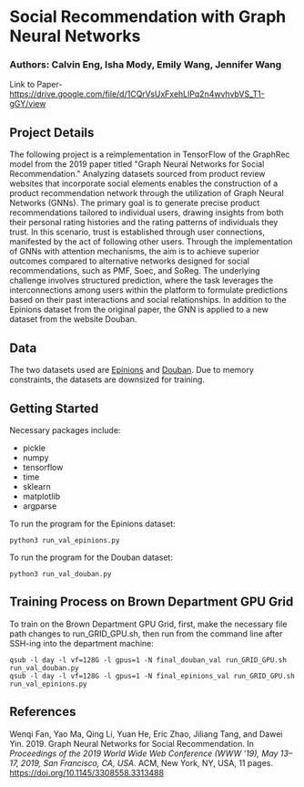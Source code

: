 # Social Recommendation with Graph Neural Networks
### Authors: Calvin Eng, Isha Mody, Emily Wang, Jennifer Wang
Link to Paper-
https://drive.google.com/file/d/1CQrVsUxFxehLlPq2n4wvhvbVS_T1-gGY/view
## Project Details
The following project is a reimplementation in TensorFlow of the GraphRec model from the 2019 paper titled "Graph Neural Networks for Social Recommendation." Analyzing datasets sourced from product review websites that incorporate social elements enables the construction of a product recommendation network through the utilization of Graph Neural Networks (GNNs). The primary goal is to generate precise product recommendations tailored to individual users, drawing insights from both their personal rating histories and the rating patterns of individuals they trust. In this scenario, trust is established through user connections, manifested by the act of following other users. Through the implementation of GNNs with attention mechanisms, the aim is to achieve superior outcomes compared to alternative networks designed for social recommendations, such as PMF, Soec, and SoReg. The underlying challenge involves structured prediction, where the task leverages the interconnections among users within the platform to formulate predictions based on their past interactions and social relationships. In addition to the Epinions dataset from the original paper, the GNN is applied to a new dataset from the website Douban. 
## Data
The two datasets used are [Epinions](https://snap.stanford.edu/data/soc-Epinions1.html) and [Douban](https://www.kaggle.com/datasets/fengzhujoey/douban-datasetratingreviewside-information). Due to memory constraints, the datasets are downsized for training. 
## Getting Started
Necessary packages include:
  - pickle
  - numpy
  - tensorflow
  - time
  - sklearn
  - matplotlib
  - argparse

To run the program for the Epinions dataset:
```
python3 run_val_epinions.py
```
To run the program for the Douban dataset:
```
python3 run_val_douban.py
```
## Training Process on Brown Department GPU Grid
To train on the Brown Department GPU Grid, first, make the necessary file path changes to run_GRID_GPU.sh, then run from the command line after SSH-ing into the department machine:
```
qsub -l day -l vf=128G -l gpus=1 -N final_douban_val run_GRID_GPU.sh run_val_douban.py
qsub -l day -l vf=128G -l gpus=1 -N final_epinions_val run_GRID_GPU.sh run_val_epinions.py
```
## References
Wenqi Fan, Yao Ma, Qing Li, Yuan He, Eric Zhao, Jiliang Tang, and Dawei Yin. 2019. Graph Neural Networks for Social Recommendation. In *Proceedings of the 2019 World Wide Web Conference (WWW ’19), May 13–17, 2019, San Francisco, CA, USA*. ACM, New York, NY, USA, 11 pages. https://doi.org/10.1145/3308558.3313488
